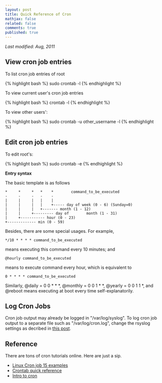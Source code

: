 ```yaml
---
layout: post
title: Quick Reference of Cron
mathjax: false
related: false
comments: true
published: true
---
```



_Last modified: Aug, 2011_


## View cron job entries 

To list cron job entries of root

{% highlight bash %}
sudo crontab -l
{% endhighlight %}

To view current user's cron job entries 

{% highlight bash %}
crontab -l
{% endhighlight %}

To view other users':

{% highlight bash %}
sudo crontab -u other_username -l
{% endhighlight %}


## Edit cron job entries

To edit root's:

{% highlight bash %}
sudo crontab -e
{% endhighlight %}

__Entry syntax__

The basic template is as follows

```
*     *     *   *    *        command_to_be_executed
-     -     -   -    -
|     |     |   |    |
|     |     |   |    +----- day of week (0 - 6) (Sunday=0)
|     |     |   +------- month (1 - 12)
|     |     +--------- day of        month (1 - 31)
|     +----------- hour (0 - 23)
+------------- min (0 - 59)
```

Besides, there are some special usages. For example, 


```
*/10 * * * * command_to_be_executed
```
means executing this command every 10 minutes; and 

```
@hourly command_to_be_executed
```
means to execute command every hour, which is equivalent to 

```
0 * * * * command_to_be_executed
```

Similarly, @daily = 0 0 * * *, @monthly = 0 0 1 * *, @yearly = 0 0 1 1 *, and @reboot means executing at boot every time self-explanatorily.   


## Log Cron Jobs

Cron job output may already be logged in "/var/log/syslog". To log cron job output to a separate file such as "/var/log/cron.log", change the rsyslog settings as decribed in [this post](http://askubuntu.com/a/121560).  


## Reference

There are tons of cron tutorials online. Here are just a sip.

* [Linux Cron job 15 examples](http://www.thegeekstuff.com/2009/06/15-practical-crontab-examples)
* [Crontab quick reference](http://adminschoice.com/crontab-quick-reference)
* [Intro to cron](http://unixgeeks.org/security/newbie/unix/cron-1.html)
